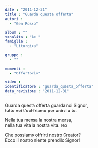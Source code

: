 ```yaml
---
date : "2011-12-31"
title : "Guarda questa offerta"
autori : 
  - "Gen Rosso"

album : ""
tonalita : "Re-"
famiglia : 
  - "Liturgica"

gruppo : 
  - ""

momenti : 
  - "Offertorio"

video : 
identificatore : "guarda_questa_offerta"
data_revisione : "2011-12-31"
---
```

  
  
Guarda questa offerta guarda noi Signor,  
tutto noi t'ochfriamo per unirci a te.  
  
  
  
Nella tua mensa la nostra mensa,   
nella tua vita la nostra vita.  rep  
  
  
  
  
Che possiamo offrirti nostro Creator?  
Ecco il nostro niente prendilo Signor!  
  
  
  
